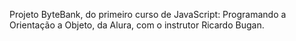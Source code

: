 Projeto ByteBank, do primeiro curso de JavaScript: Programando a Orientação a Objeto, da Alura, com o instrutor Ricardo Bugan.